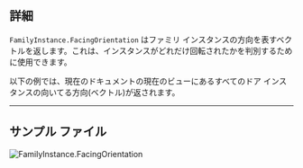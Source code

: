 ## 詳細
`FamilyInstance.FacingOrientation` はファミリ インスタンスの方向を表すベクトルを返します。これは、インスタンスがどれだけ回転されたかを判別するために使用できます。

以下の例では、現在のドキュメントの現在のビューにあるすべてのドア インスタンスの向いてる方向(ベクトル)が返されます。
___
## サンプル ファイル

![FamilyInstance.FacingOrientation](./Revit.Elements.FamilyInstance.FacingOrientation_img.jpg)
